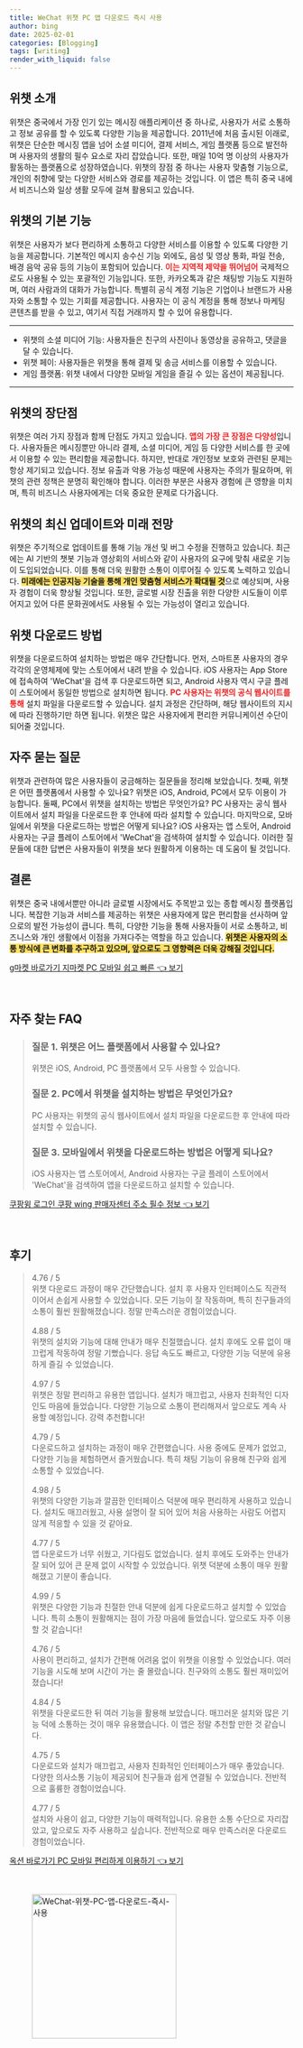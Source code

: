 ```yaml
---
title: WeChat 위챗 PC 앱 다운로드 즉시 사용
author: bing
date: 2025-02-01
categories: [Blogging]
tags: [writing]
render_with_liquid: false
---
```



<h2 id='위챗 소개'>위챗 소개</h2>

<p>위챗은 중국에서 가장 인기 있는 메시징 애플리케이션 중 하나로, 사용자가 서로 소통하고 정보 공유를 할 수 있도록 다양한 기능을 제공합니다. 2011년에 처음 출시된 이래로, 위챗은 단순한 메시징 앱을 넘어 소셜 미디어, 결제 서비스, 게임 플랫폼 등으로 발전하며 사용자의 생활의 필수 요소로 자리 잡았습니다. 또한, 매일 10억 명 이상의 사용자가 활동하는 플랫폼으로 성장하였습니다. 위챗의 장점 중 하나는 사용자 맞춤형 기능으로, 개인의 취향에 맞는 다양한 서비스와 경로를 제공하는 것입니다. 이 앱은 특히 중국 내에서 비즈니스와 일상 생활 모두에 걸쳐 활용되고 있습니다.</p>

<h2 id='기본 기능'>위챗의 기본 기능</h2>

<p>위챗은 사용자가 보다 편리하게 소통하고 다양한 서비스를 이용할 수 있도록 다양한 기능을 제공합니다. 기본적인 메시지 송수신 기능 외에도, 음성 및 영상 통화, 파일 전송, 배경 음악 공유 등의 기능이 포함되어 있습니다. <b><span style="color: #ee2323;">이는 지역적 제약을 뛰어넘어</span></b> 국제적으로도 사용될 수 있는 포괄적인 기능입니다. 또한, 카카오톡과 같은 채팅방 기능도 지원하며, 여러 사람과의 대화가 가능합니다. 특별히 공식 계정 기능은 기업이나 브랜드가 사용자와 소통할 수 있는 기회를 제공합니다. 사용자는 이 공식 계정을 통해 정보나 마케팅 콘텐츠를 받을 수 있고, 여기서 직접 거래까지 할 수 있어 유용합니다.</p>

<hr />

<ul>
    <li>위챗의 소셜 미디어 기능: 사용자들은 친구의 사진이나 동영상을 공유하고, 댓글을 달 수 있습니다.</li>
    <li>위챗 페이: 사용자들은 위챗을 통해 결제 및 송금 서비스를 이용할 수 있습니다.</li>
    <li>게임 플랫폼: 위챗 내에서 다양한 모바일 게임을 즐길 수 있는 옵션이 제공됩니다.</li>
</ul>

<hr />

<h2 id='장점과 단점'>위챗의 장단점</h2>

<p>위챗은 여러 가지 장점과 함께 단점도 가지고 있습니다. <b><span style="color: #ee2323;">앱의 가장 큰 장점은 다양성</span></b>입니다. 사용자들은 메시징뿐만 아니라 결제, 소셜 미디어, 게임 등 다양한 서비스를 한 곳에서 이용할 수 있는 편리함을 제공합니다. 하지만, 반대로 개인정보 보호와 관련된 문제는 항상 제기되고 있습니다. 정보 유출과 악용 가능성 때문에 사용자는 주의가 필요하며, 위챗의 관련 정책은 분명히 확인해야 합니다. 이러한 부분은 사용자 경험에 큰 영향을 미치며, 특히 비즈니스 사용자에게는 더욱 중요한 문제로 다가옵니다.</p>

<h2 id='최신 업데이트'>위챗의 최신 업데이트와 미래 전망</h2>

<p>위챗은 주기적으로 업데이트를 통해 기능 개선 및 버그 수정을 진행하고 있습니다. 최근에는 AI 기반의 챗봇 기능과 영상회의 서비스와 같이 사용자의 요구에 맞춰 새로운 기능이 도입되었습니다. 이를 통해 더욱 원활한 소통이 이루어질 수 있도록 노력하고 있습니다. <b><span style="background-color: #ffe066;">미래에는 인공지능 기술을 통해 개인 맞춤형 서비스가 확대될 것</span></b>으로 예상되며, 사용자 경험이 더욱 향상될 것입니다. 또한, 글로벌 시장 진출을 위한 다양한 시도들이 이루어지고 있어 다른 문화권에서도 사용될 수 있는 가능성이 열리고 있습니다.</p>

<h2 id='다운로드 방법'>위챗 다운로드 방법</h2>

<p>위챗을 다운로드하여 설치하는 방법은 매우 간단합니다. 먼저, 스마트폰 사용자의 경우 각각의 운영체제에 맞는 스토어에서 내려 받을 수 있습니다. iOS 사용자는 App Store에 접속하여 'WeChat'을 검색 후 다운로드하면 되고, Android 사용자 역시 구글 플레이 스토어에서 동일한 방법으로 설치하면 됩니다. <b><span style="color: #ee2323;">PC 사용자는 위챗의 공식 웹사이트를 통해</span></b> 설치 파일을 다운로드할 수 있습니다. 설치 과정은 간단하며, 해당 웹사이트의 지시에 따라 진행하기만 하면 됩니다. 위챗은 많은 사용자에게 편리한 커뮤니케이션 수단이 되어줄 것입니다.</p>

<h2 id='자주 묻는 질문'>자주 묻는 질문</h2>

<p>위챗과 관련하여 많은 사용자들이 궁금해하는 질문들을 정리해 보았습니다. 첫째, 위챗은 어떤 플랫폼에서 사용할 수 있나요? 위챗은 iOS, Android, PC에서 모두 이용이 가능합니다. 둘째, PC에서 위챗을 설치하는 방법은 무엇인가요? PC 사용자는 공식 웹사이트에서 설치 파일을 다운로드한 후 안내에 따라 설치할 수 있습니다. 마지막으로, 모바일에서 위챗을 다운로드하는 방법은 어떻게 되나요? iOS 사용자는 앱 스토어, Android 사용자는 구글 플레이 스토어에서 'WeChat'을 검색하여 설치할 수 있습니다. 이러한 질문들에 대한 답변은 사용자들이 위챗을 보다 원활하게 이용하는 데 도움이 될 것입니다.</p>

<h2 id='결론'>결론</h2>

<p>위챗은 중국 내에서뿐만 아니라 글로벌 시장에서도 주목받고 있는 종합 메시징 플랫폼입니다. 복잡한 기능과 서비스를 제공하는 위챗은 사용자에게 많은 편리함을 선사하며 앞으로의 발전 가능성이 큽니다. 특히, 다양한 기능을 통해 사용자들이 서로 소통하고, 비즈니스와 개인 생활에서 이점을 가져다주는 역할을 하고 있습니다. <b><span style="background-color: #ffe066;">위챗은 사용자의 소통 방식에 큰 변화를 추구하고 있으며, 앞으로도 그 영향력은 더욱 강해질 것입니다.</span></b></p>


<p><a class="click-button" title="g마켓 바로가기 지마켓 PC 모바일 쉽고 빠른" href="https://purplelist.github.io/posts/g%EB%A7%88%EC%BC%93-%EB%B0%94%EB%A1%9C%EA%B0%80%EA%B8%B0-%EC%A7%80%EB%A7%88%EC%BC%93-PC-%EB%AA%A8%EB%B0%94%EC%9D%BC-%EC%89%BD%EA%B3%A0-%EB%B9%A0%EB%A5%B8/" rel="dofollow">g마켓 바로가기 지마켓 PC 모바일 쉽고 빠른 👈 보기</a></p><br>
<h2 id='자주_찾는_FAQ'>자주 찾는 FAQ</h2>
<div itemscope="" itemtype="https://schema.org/FAQPage"> 
<blockquote> 
<div itemscope="" itemprop="mainEntity" itemtype="https://schema.org/Question"> 
<h3 itemprop="name">질문 1. 위챗은 어느 플랫폼에서 사용할 수 있나요?</h3> 
<div itemscope="" itemprop="acceptedAnswer" itemtype="https://schema.org/Answer"> 
<span itemprop="text"> 
<p>위챗은 iOS, Android, PC 플랫폼에서 모두 사용할 수 있습니다.</p> 
</span> 
</div> 
</div> 

<div itemscope="" itemprop="mainEntity" itemtype="https://schema.org/Question"> 
<h3 itemprop="name">질문 2. PC에서 위챗을 설치하는 방법은 무엇인가요?</h3> 
<div itemscope="" itemprop="acceptedAnswer" itemtype="https://schema.org/Answer"> 
<span itemprop="text"> 
<p>PC 사용자는 위챗의 공식 웹사이트에서 설치 파일을 다운로드한 후 안내에 따라 설치할 수 있습니다.</p> 
</span> 
</div> 
</div> 

<div itemscope="" itemprop="mainEntity" itemtype="https://schema.org/Question"> 
<h3 itemprop="name">질문 3. 모바일에서 위챗을 다운로드하는 방법은 어떻게 되나요?</h3> 
<div itemscope="" itemprop="acceptedAnswer" itemtype="https://schema.org/Answer"> 
<span itemprop="text"> 
<p>iOS 사용자는 앱 스토어에서, Android 사용자는 구글 플레이 스토어에서 'WeChat'을 검색하여 앱을 다운로드하고 설치할 수 있습니다.</p> 
</span> 
</div> 
</div> 

</blockquote> 
</div>
<p><a class="click-button" title="쿠팡윙 로그인 쿠팡 wing 판매자센터 주소 필수 정보" href="https://purplelist.github.io/posts/%EC%BF%A0%ED%8C%A1%EC%9C%99-%EB%A1%9C%EA%B7%B8%EC%9D%B8-%EC%BF%A0%ED%8C%A1-wing-%ED%8C%90%EB%A7%A4%EC%9E%90%EC%84%BC%ED%84%B0-%EC%A3%BC%EC%86%8C-%ED%95%84%EC%88%98-%EC%A0%95%EB%B3%B4/" rel="dofollow">쿠팡윙 로그인 쿠팡 wing 판매자센터 주소 필수 정보 👈 보기</a></p><br>
<h2 id='후기'>후기</h2>
<div itemscope itemtype="https://schema.org/Product">
  <blockquote>
  <div itemprop="review" itemscope itemtype="https://schema.org/Review">
      <div itemprop="reviewRating" itemscope itemtype="https://schema.org/Rating"> <span itemprop="ratingValue">4.76</span> / <span itemprop="bestRating">5</span> </div>
      <span itemprop="reviewBody">위챗 다운로드 과정이 매우 간단했습니다. 설치 후 사용자 인터페이스도 직관적이어서 손쉽게 사용할 수 있었습니다. 모든 기능이 잘 작동하며, 특히 친구들과의 소통이 훨씬 원활해졌습니다. 정말 만족스러운 경험이었습니다.</span>
  </div>
  <br>
  <div itemprop="review" itemscope itemtype="https://schema.org/Review">
      <div itemprop="reviewRating" itemscope itemtype="https://schema.org/Rating"> <span itemprop="ratingValue">4.88</span> / <span itemprop="bestRating">5</span> </div>
      <span itemprop="reviewBody">위챗의 설치와 기능에 대해 안내가 매우 친절했습니다. 설치 후에도 오류 없이 매끄럽게 작동하여 정말 기뻤습니다. 응답 속도도 빠르고, 다양한 기능 덕분에 유용하게 즐길 수 있었습니다.</span>
  </div>
  <br>
  <div itemprop="review" itemscope itemtype="https://schema.org/Review">
      <div itemprop="reviewRating" itemscope itemtype="https://schema.org/Rating"> <span itemprop="ratingValue">4.97</span> / <span itemprop="bestRating">5</span> </div>
      <span itemprop="reviewBody">위챗은 정말 편리하고 유용한 앱입니다. 설치가 매끄럽고, 사용자 친화적인 디자인도 마음에 들었습니다. 다양한 기능으로 소통이 편리해져서 앞으로도 계속 사용할 예정입니다. 강력 추천합니다!</span>
  </div>
  <br>
  <div itemprop="review" itemscope itemtype="https://schema.org/Review">
      <div itemprop="reviewRating" itemscope itemtype="https://schema.org/Rating"> <span itemprop="ratingValue">4.79</span> / <span itemprop="bestRating">5</span> </div>
      <span itemprop="reviewBody">다운로드하고 설치하는 과정이 매우 간편했습니다. 사용 중에도 문제가 없었고, 다양한 기능을 체험하면서 즐거웠습니다. 특히 채팅 기능이 유용해 친구와 쉽게 소통할 수 있었습니다.</span>
  </div>
  <br>
  <div itemprop="review" itemscope itemtype="https://schema.org/Review">
      <div itemprop="reviewRating" itemscope itemtype="https://schema.org/Rating"> <span itemprop="ratingValue">4.98</span> / <span itemprop="bestRating">5</span> </div>
      <span itemprop="reviewBody">위챗의 다양한 기능과 깔끔한 인터페이스 덕분에 매우 편리하게 사용하고 있습니다. 설치도 매끄러웠고, 사용 설명이 잘 되어 있어 처음 사용하는 사람도 어렵지 않게 적응할 수 있을 것 같아요.</span>
  </div>
  <br>
  <div itemprop="review" itemscope itemtype="https://schema.org/Review">
      <div itemprop="reviewRating" itemscope itemtype="schema.org/Rating"> <span itemprop="ratingValue">4.77</span> / <span itemprop="bestRating">5</span> </div>
      <span itemprop="reviewBody">앱 다운로드가 너무 쉬웠고, 기다림도 없었습니다. 설치 후에도 도와주는 안내가 잘 되어 있어 큰 문제 없이 시작할 수 있었습니다. 위챗 덕분에 소통이 매우 원활해졌고 기분이 좋습니다.</span>
  </div>
  <br>
  <div itemprop="review" itemscope itemtype="https://schema.org/Review">
      <div itemprop="reviewRating" itemscope itemtype="https://schema.org/Rating"> <span itemprop="ratingValue">4.99</span> / <span itemprop="bestRating">5</span> </div>
      <span itemprop="reviewBody">위챗은 다양한 기능과 친절한 안내 덕분에 쉽게 다운로드하고 설치할 수 있었습니다. 특히 소통이 원활해지는 점이 가장 마음에 들었습니다. 앞으로도 자주 이용할 것 같습니다!</span>
  </div>
  <br>
  <div itemprop="review" itemscope itemtype="https://schema.org/Review">
      <div itemprop="reviewRating" itemscope itemtype="https://schema.org/Rating"> <span itemprop="ratingValue">4.76</span> / <span itemprop="bestRating">5</span> </div>
      <span itemprop="reviewBody">사용이 편리하고, 설치가 간편해 어려움 없이 위챗을 이용할 수 있었습니다. 여러 기능을 시도해 보며 시간이 가는 줄 몰랐습니다. 친구와의 소통도 훨씬 재미있어졌습니다!</span>
  </div>
  <br>
  <div itemprop="review" itemscope itemtype="https://schema.org/Review">
      <div itemprop="reviewRating" itemscope itemtype="https://schema.org/Rating"> <span itemprop="ratingValue">4.84</span> / <span itemprop="bestRating">5</span> </div>
      <span itemprop="reviewBody">위챗을 다운로드한 뒤 여러 기능을 활용해 보았습니다. 매끄러운 설치와 많은 기능 덕에 소통하는 것이 매우 유용했습니다. 이 앱은 정말 추천할 만한 것 같습니다.</span>
  </div>
  <br>
  <div itemprop="review" itemscope itemtype="https://schema.org/Review">
      <div itemprop="reviewRating" itemscope itemtype="https://schema.org/Rating"> <span itemprop="ratingValue">4.75</span> / <span itemprop="bestRating">5</span> </div>
      <span itemprop="reviewBody">다운로드와 설치가 매끄럽고, 사용자 친화적인 인터페이스가 매우 좋았습니다. 다양한 의사소통 기능이 제공되어 친구들과 쉽게 연결될 수 있었습니다. 전반적으로 훌륭한 경험이었습니다.</span>
  </div>
  <br>
  <div itemprop="review" itemscope itemtype="https://schema.org/Review">
      <div itemprop="reviewRating" itemscope itemtype="https://schema.org/Rating"> <span itemprop="ratingValue">4.77</span> / <span itemprop="bestRating">5</span> </div>
      <span itemprop="reviewBody">설치와 사용이 쉽고, 다양한 기능이 매력적입니다. 유용한 소통 수단으로 자리잡았고, 앞으로도 자주 사용하고 싶습니다. 전반적으로 매우 만족스러운 다운로드 경험이었습니다.</span>
  </div>
  </blockquote>
</div>
<p><a class="click-button" title="옥션 바로가기 PC 모바일 편리하게 이용하기" href="https://purplelist.github.io/posts/%EC%98%A5%EC%85%98-%EB%B0%94%EB%A1%9C%EA%B0%80%EA%B8%B0-PC-%EB%AA%A8%EB%B0%94%EC%9D%BC-%ED%8E%B8%EB%A6%AC%ED%95%98%EA%B2%8C-%EC%9D%B4%EC%9A%A9%ED%95%98%EA%B8%B0/" rel="dofollow">옥션 바로가기 PC 모바일 편리하게 이용하기 👈 보기</a></p><br>
<figure class="image"><img src="https://purplelist.github.io/assets/img/thumbnail/WeChat-위챗-PC-앱-다운로드-즉시-사용.webp" alt="WeChat-위챗-PC-앱-다운로드-즉시-사용" width="256" height="256"></figure>